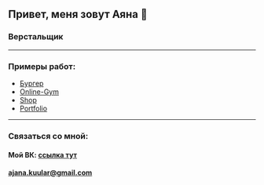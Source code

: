 ## Привет, меня зовут Аяна 👋
### Верстальщик
---
### Примеры работ:
- [Бургер](https://sanchaia.github.io/Module01-Burger/index.html)  
- [Online-Gym](https://sanchaia.github.io/Module01-Gym/index.html#eventGraphic)  
- [Shop](https://sanchaia.github.io/Module02-Shop/dist/)  
- [Portfolio](https://sanchaia.github.io/Module02-Portfolio/dist/)  
---
### Связаться со мной:
#### Мой ВК: [ссылка тут](https://vk.com/id156692719)  
#### ajana.kuular@gmail.com
